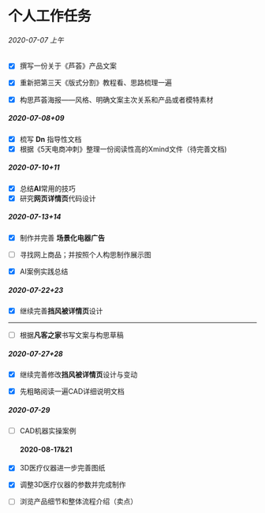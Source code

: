 # 个人工作任务

###### 2020-07-07 上午

- [x] 撰写一份关于《芦荟》产品文案

- [x] 重新把第三天《版式分割》教程看、思路梳理一遍<!--还未拿到视频-->

- [x] 构思芦荟海报——风格、明确文案主次关系和产品或者模特素材
  <!--其它暂时未定-->
  
##### 2020-07-08+09
- [x] 梳写 <b>Dn</b> 指导性文档
- [x] 根据《5天电商冲刺》整理一份阅读性高的Xmind文件（待完善文档)

##### 2020-07-10+11
- [x] 总结<b>AI</b>常用的技巧
- [x] 研究<b>网页详情页</b>代码设计 

##### 2020-07-13+14
- [x] 制作并完善 <b>场景化电器广告</b> 

- [ ] 寻找网上商品；并按照个人构思制作展示图

- [x] AI案例实践总结

##### 2020-07-22+23
 - [x] 继续完善<b>挡风被详情页</b>设计
*************
 - [ ]  根据<b>凡客之家</b>书写文案与构思草稿

 ##### 2020-07-27+28
 - [x] 继续完善修改<b>挡风被详情页</b>设计与变动
 - [x] 先粗略阅读一遍CAD详细说明文档



  #####  2020-07-29

- [ ] CAD机器实操案例

  #### 2020-08-17&21
  
- [x] 3D医疗仪器进一步完善图纸

- [x] 调整3D医疗仪器的参数并完成制作

- [ ]  浏览产品细节和整体流程介绍（卖点）
